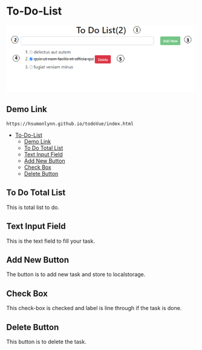 # To-Do-List

![ToDo Image](image/todovue.png)

## Demo Link
```
https://hsumonlynn.github.io/todoVue/index.html

```


- [To-Do-List](#to-do-list)
  - [Demo Link](#demo-link)
  - [To Do Total List](#to-do-total-list)
  - [Text Input Field](#text-input-field)
  - [Add New Button](#add-new-button)
  - [Check Box](#check-box)
  - [Delete Button](#delete-button)

## To Do Total List

This is total list to do.

## Text Input Field

This is the text field to fill your task.

## Add New Button

The button is to add new task and store to localstorage.

## Check Box

This check-box is checked and label is line through if the task is done.

## Delete Button

This button is to delete the task.